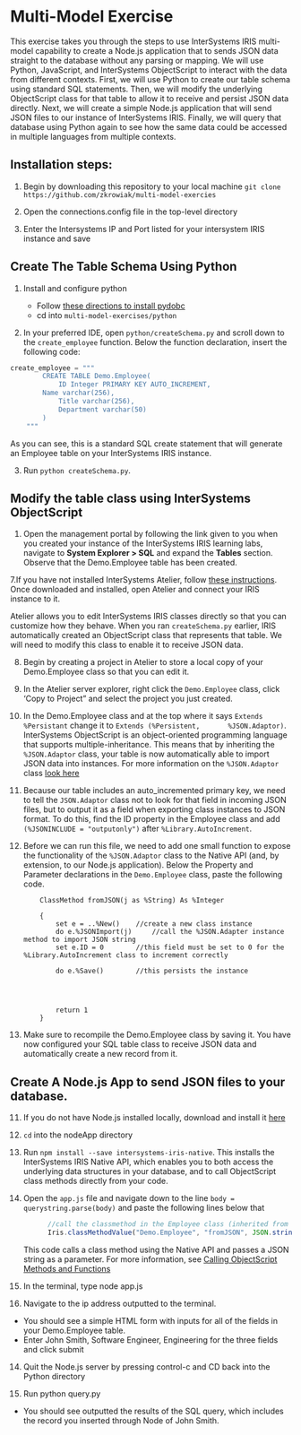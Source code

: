# Multi-Model Exercise

This exercise takes you through the steps to use InterSystems IRIS multi-model capability to create a Node.js application that to sends JSON data straight to the database without any parsing or mapping. We will use Python, JavaScript, and InterSystems ObjectScript to interact with the data from different contexts. First, we will use Python to create our table schema using standard SQL statements.  Then, we will modify the underlying ObjectScript class for that table to allow it to receive and persist JSON data directly. Next, we will create a simple Node.js application that will send JSON files to our instance of InterSystems IRIS. Finally, we will query that database using Python again to see how the same data could be accessed in multiple languages from multiple contexts.

## Installation steps:

1. Begin by downloading this repository to your local machine `git clone https://github.com/zkrowiak/multi-model-exercies`

2. Open the connections.config file in the top-level directory

3. Enter the Intersystems IP and Port listed for your intersystem IRIS instance and save


## Create The Table Schema Using Python
1. Install and configure python
  	* Follow [these directions to install pydobc](https://github.com/intersystems/quickstarts-python/blob/master/pyodbc_install.md)
  	* cd into `multi-model-exercises/python`

2. In your preferred IDE, open `python/createSchema.py` and scroll down to the `create_employee` function. Below the function declaration, insert the following code:

```python
create_employee = """
        CREATE TABLE Demo.Employee(
            ID Integer PRIMARY KEY AUTO_INCREMENT,
	    Name varchar(256),
            Title varchar(256), 
            Department varchar(50)
        )
    """
```

As you can see, this is a standard SQL create statement that will generate an Employee table on your InterSystems IRIS instance.

3. Run `python createSchema.py`. 

## Modify the table class using InterSystems ObjectScript
	
1. Open the management portal by following the link given to you when you created your instance of the InterSystems IRIS learning labs, navigate to **System Explorer > SQL** and expand the **Tables** section.  Observe that the Demo.Employee table has been created.

7.If you have not installed InterSystems Atelier, follow [these instructions](https://download.intersystems.com/download/atelier.csp). Once downloaded and installed, open Atelier and connect your IRIS instance to it.  

Atelier allows you to edit InterSystems IRIS classes directly so that you can customize how they behave. When you ran `createSchema.py` earlier, IRIS automatically created an ObjectScript class that represents that table.  We will need to modify this class to enable it to receive JSON data.

8. Begin by creating a project in Atelier to store a local copy of your Demo.Employee class so that you can edit it.

9. In the Atelier server explorer, right click the `Demo.Employee` class, click ‘Copy to Project” and select the project you just created.

10. In the Demo.Employee class and at the top where it says `Extends %Persistant` change it to `Extends (%Persistent, 		%JSON.Adaptor)`.  InterSystems ObjectScript is an object-oriented programming language that supports multiple-inheritance.  This means that by inheriting the `%JSON.Adaptor` class, your table is now automatically able to import JSON data into instances.  For more information on the `%JSON.Adaptor` class [look here](https://docs.intersystems.com/irislatest/csp/docbook/DocBook.UI.Page.cls?KEY=GJSON_adaptor)

11.  Because our table includes an auto_incremented primary key, we need to tell the `JSON.Adaptor` class not to look for that field in incoming JSON files, but to output it as a field when exporting class instances to JSON format.  To do this, find the ID property in the Employee class and add `(%JSONINCLUDE = "outputonly")` after `%Library.AutoIncrement`.

12. Before we can run this file, we need to add one small function to expose the functionality of the `%JSON.Adaptor` class to the Native API (and, by extension, to our Node.js application).  Below the Property and Parameter declarations in the `Demo.Employee` class, paste the following code.

	```ObjectScript
		ClassMethod fromJSON(j as %String) As %Integer

		{
			set e = ..%New() 	//create a new class instance
			do e.%JSONImport(j) 	//call the %JSON.Adapter instance method to import JSON string
			set e.ID = 0 		//this field must be set to 0 for the %Library.AutoIncrement class to increment correctly

			do e.%Save() 		//this persists the instance




			return 1
		}
	```
13. Make sure to recompile the Demo.Employee class by saving it. You have now configured your SQL table class to receive JSON data and automatically create a new record from it.

## Create A Node.js App to send JSON files to your database.
11. If you do not have Node.js installed locally, download and install it [here](https://nodejs.org/en/download/)

12. `cd` into the nodeApp directory

13. Run `npm install --save intersystems-iris-native`. This installs the InterSystems IRIS Native API, which enables you to both access the underlying data structures in your database, and to call ObjectScript class methods directly from your code.

12. Open the `app.js` file and navigate down to the line `body = querystring.parse(body)` and paste the following lines below that 

	```JavaScript
		  //call the classmethod in the Employee class (inherited from the JSONMaker superclass)
		  Iris.classMethodValue("Demo.Employee", "fromJSON", JSON.stringify(body))
	```

	This code calls a class method using the Native API and passes a JSON string as a parameter.  For more information, 		see [Calling ObjectScript Methods and Functions](https://docs.intersystems.com/irislatest/csp/docbook/DocBook.UI.Page.cls?KEY=BJSNAT_call)

12. In the terminal, type node app.js

13.	Navigate to the ip address outputted to the terminal.
  * You should see a simple HTML form with inputs for all of the fields in your Demo.Employee table.
  * Enter John Smith, Software Engineer, Engineering for the three fields and click submit

14.	Quit the Node.js server by pressing control-c and CD back into the Python directory

15.	Run python query.py
  * You should see outputted the results of the SQL query, which includes the record you inserted through Node of John 			Smith.
